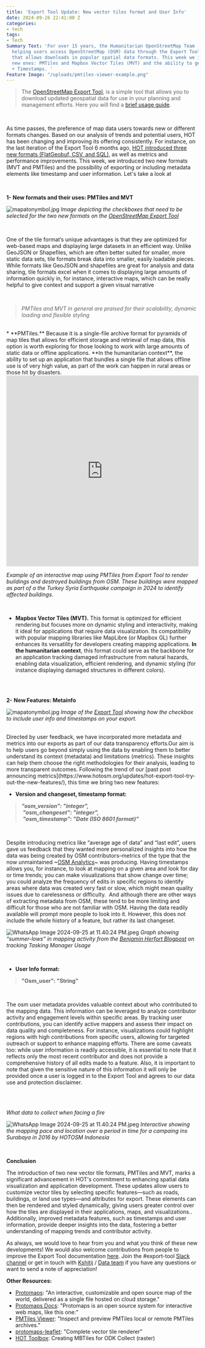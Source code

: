 ```yaml
---
title: 'Export Tool Update: New vector tiles format and User Info'
date: 2024-09-26 22:41:00 Z
categories:
- tech
tags:
- Tech
Summary Text: 'For over 15 years, the Humanitarian OpenStreetMap Team (HOT) has been
  helping users access OpenStreetMap (OSM) data through the Export Tool, an easy interface
  that allows downloads in popular spatial data formats. This week we introduce two
  new ones: PMTiles and Mapbox Vector Tiles (MVT) and the ability to get User Info
  + Timestamps. '
Feature Image: "/uploads/pmtiles-viewer-example.png"
---
```


> The [OpenStreetMap Export Tool](https://export.hotosm.org/v3/), is a simple tool that allows you to download updated geospatial data for use in your planning and management efforts. Here you will find a [brief usage guide](https://export.hotosm.org/v3/learn/quick_start).

<br>

 As time passes, the preference of map data users towards new or different formats changes. Based on our analysis of trends and potential users, HOT has been changing and improving its offering consistently. For instance, on the last iteration of the Export Tool 6 months ago, [HOT introduced three new formats (FlatGeobuf, CSV, and SQL)](https://www.hotosm.org/updates/hot-export-tool-try-out-the-new-features/), as well as metrics and performance improvements. This week, we introduced two new formats (MVT and PMTiles) and the possibility of exporting or including metadata elements like timestamp and user information. Let's take a look at 

<br>

**1-** **New formats and their uses: PMTiles and MVT**

![mapatonymbol.jpg](/uploads/mbtiles-pmtiles-export-tool.png)
*Image depicting the checkboxes that need to be selected for the two new formats on the [OpenStreetMap Export Tool](https://export.hotosm.org/v3/)*

<br>

One of the tile format’s unique advantages is that they are optimized for web-based maps and displaying large datasets in an efficient way. Unlike GeoJSON or Shapefiles, which are often better suited for smaller, more static data sets, tile formats break data into smaller, easily loadable pieces. While formats like GeoJSON and shapefiles are great for analysis and data sharing, tile formats excel when it comes to displaying large amounts of information quickly in, for instance, interactive maps, which can be really helpful to give context and support a given visual narrative 

<br>

> *PMTiles and MVT in general are praised for their scalability, dynamic loading and flexible styling*

<br>
* **PMTiles.** Because it is a single-file archive format for pyramids of map tiles that allows for efficient storage and retrieval of map data, this option is worth exploring for those looking to work with large amounts of static data or offline applications. **In the humanitarian context**, the ability to set up an application that bundles a single file that allows offline use is of very high value, as part of the work can happen in rural areas or those hit by disasters. 

<iframe width="100%" height="500px" frameborder="0" allowfullscreen allow="geolocation" src="https://claurt07.github.io/pmtiles-leaflet/"></iframe>

*Example of an interactive map using PMTiles from Export Tool to render buildings and destroyed buildings from OSM. These buildings were mapped as part of a the Turkey Syria Earthquake campaign in 2024 to identify affected buildings.*

<br>

* **Mapbox Vector Tiles (MVT).** This format is optimized for efficient rendering but focuses more on dynamic styling and interactivity, making it ideal for applications that require data visualization. Its compatibility with popular mapping libraries like MapLibre (or Mapbox GL) further enhances its versatility for developers creating mapping applications. **In the humanitarian context**, this format could serve as the backbone for an application tracking damaged infrastructure from natural hazards, enabling data visualization, efficient rendering, and dynamic styling (for instance displaying damaged structures in different colors).

<br>
<br>

**2-** **New Features: Metainfo**


![mapatonymbol.jpg](/uploads/user-info-export-tool.png)
*Image of the [Export Tool](https://export.hotosm.org/v3/) showing how the checkbox to include user info and timestamps on your export.*

<br>
Directed by user feedback, we have incorporated more metadata and metrics into our exports as part of our data transparency efforts.Our aim is to help users go beyond simply using the data by enabling them to better understand its context (metadata) and limitations (metrics). These insights can help them choose the right methodologies for their analysis, leading to more transparent outcomes. Following the trend of our [past post announcing metrics](https://www.hotosm.org/updates/hot-export-tool-try-out-the-new-features/), this time we bring two new features: 

<br>

* **Version and changeset, timestamp format:** 
 
> ***"osm_version": "integer",<br>  "osm_changeset": "integer",<br>  "osm_timestamp": "Date (ISO 8601 format)"***

<br>

Despite introducing metrics like “average age of data” and “last edit”, users gave us feedback that they wanted more personalized insights into how the data was being created by OSM contributors–metrics of the type that the now unmaintained ~[OSM Analytics](https://osm-analytics.org/)~ was producing. Having timestamps allows you, for instance, to look at mapping on a given area and look for day or time trends; you can make visualizations that show change over time; you could analyze the frequency of edits in specific regions to identify areas where data was created very fast or slow, which might mean quality issues due to carelessness or difficulty. 
And although there are other ways of extracting metadata from OSM, these tend to be more limiting and difficult for those who are not familiar with OSM. Having the data readily available will prompt more people to look into it. However, this does not include the whole history of a feature, but rather its last changeset.

![WhatsApp Image 2024-09-25 at 11.40.24 PM.jpeg](https://cdn.hotosm.org/website/HEIGIT+2.png)
*Graph showing “summer-lows” in mapping activity from the [Benjamin Herfort Blogpost](https://www.hotosm.org/updates/hot-merl-is-monitoring-osm-and-tasking-manager-projects/) on tracking Tasking Manager Usage*


<br>

* **User Info format:** 
 
> **"Osm_user": "String"**

<br>

The osm user metadata provides valuable context about who contributed to the mapping data. This information can be leveraged to analyze contributor activity and engagement levels within specific areas. By tracking user contributions, you can identify active mappers and assess their impact on data quality and completeness. For instance, visualizations could highlight regions with high contributions from specific users, allowing for targeted outreach or support to enhance mapping efforts. There are some caveats too: while user information is readily accessible, it is essential to note that it reflects only the most recent contributor and does not provide a comprehensive history of all edits made to a feature. Also, it is important to note that given the sensitive nature of this information it will only be provided once a user is logged in to the Export Tool and agrees to our data use and protection disclaimer.

<br>
<br>

*What data to collect when facing a fire*

![WhatsApp Image 2024-09-25 at 11.40.24 PM.jpeg](/uploads/Surabaya-GIFrecord-Sept%2022.gif)
*Interactive showing the mapping pace and location over a period in time for a campaing ins Surabaya in 2016 by HOTOSM Indonesia*

<br>

**Conclusion** 

The introduction of two new vector tile formats, PMTiles and MVT, marks a significant advancement in HOT's commitment to enhancing spatial data visualization and application development. These updates allow users to customize vector tiles by selecting specific features—such as roads, buildings, or land use types—and attributes for export. These elements can then be rendered and styled dynamically, giving users greater control over how the tiles are displayed in their applications, maps, and visualizations.. Additionally, improved metadata features, such as timestamps and user information, provide deeper insights into the data, fostering a better understanding of mapping trends and contributor activity.

As always, we would love to hear from you and what you think of these new developments! We would also welcome contributions from people to improve the Export Tool documentation [here](https://github.com/hotosm/osm-export-tool/tree/master/ui/app/components/help). Join the #export-tool [Slack channel](http://slack.hotosm.org/) or get in touch with [Kshitij](mailto:kshitij.sharma@hotosm.org) / [Data team](http://hotosm/) if you have any questions or want to send a note of appreciation!


**Other Resources:**

* [Protomaps](https://github.com/protomaps): "An interactive, customizable and open source map of the world, delivered as a single file hosted on cloud storage."
* [Protomaps Docs](https://docs.protomaps.com/): "Protomaps is an open source system for interactive web maps, like this one:"
* [PMTiles Viewer](https://pmtiles.io/): "Inspect and preview PMTiles local or remote PMTiles archives."
* [protomaps-leaflet](https://github.com/protomaps/protomaps-leaflet/tree/main): "Complete vector tile renderer"
* [HOT Toolbox](https://toolbox.hotosm.org/pages/2_field_mapping_prep/2_7_creating_mbtiles_for_odk_collect/): Creating MBTiles for ODK Collect (raster)



